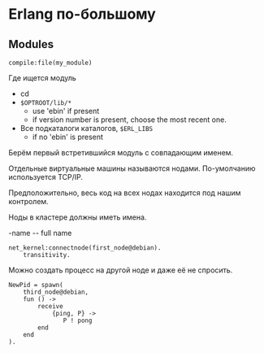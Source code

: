 Erlang по-большому
==================

Modules
-------
    compile:file(my_module)

Где ищется модуль
* cd
* `$OPTROOT/lib/*`
    - use 'ebin' if present
    - if version number is present,
      choose the most recent one.
* Все подкаталоги каталогов, `$ERL_LIBS`
    - if no 'ebin' is present

Берём первый встретившийся модуль с совпадающим
именем.

Отдельные виртуальные машины называются нодами.
По-умолчанию используется TCP/IP.

Предположительно, весь код на всех нодах находится
под нашим контролем.

Ноды в кластере должны иметь имена.

-name -- full name

    net_kernel:connectnode(first_node@debian).
        transitivity.

Можно создать процесс на другой ноде и даже её не спросить.

    NewPid = spawn(
        third_node@debian,
        fun () ->
            receive
                {ping, P} ->
                   P ! pong
            end
        end
    ).
